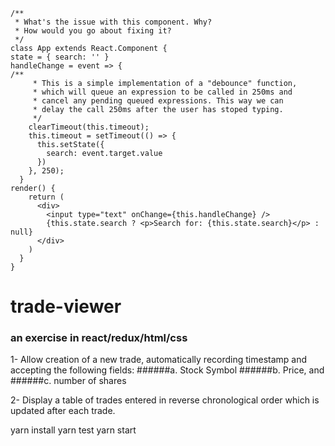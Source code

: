 
```
/**
 * What's the issue with this component. Why?
 * How would you go about fixing it?
 */
class App extends React.Component {
state = { search: '' }
handleChange = event => {
/**
     * This is a simple implementation of a "debounce" function,
     * which will queue an expression to be called in 250ms and
     * cancel any pending queued expressions. This way we can 
     * delay the call 250ms after the user has stoped typing.
     */
    clearTimeout(this.timeout);
    this.timeout = setTimeout(() => {
      this.setState({
        search: event.target.value
      })
    }, 250);
  }
render() {
    return (
      <div>
        <input type="text" onChange={this.handleChange} />
        {this.state.search ? <p>Search for: {this.state.search}</p> : null}
      </div>
    )
  }
}
```
# trade-viewer

### an exercise in react/redux/html/css

1- Allow creation of a new trade, automatically recording timestamp and accepting the following
fields:
######a. Stock Symbol
######b. Price, and
######c. number of shares

2- Display a table of trades entered in reverse chronological order which is updated after each
trade.

yarn install
yarn test
yarn start
